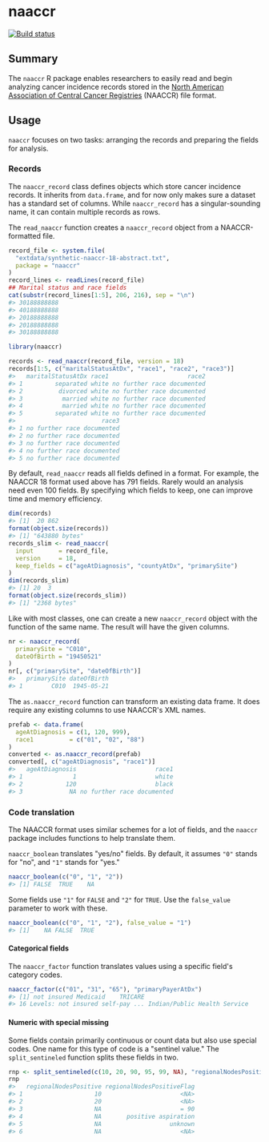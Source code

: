 naaccr
================

[![Build status](https://travis-ci.org/WerthPADOH/naaccr.svg?branch=master)](https://travis-ci.org/WerthPADOH/naaccr)

Summary
-------

The `naaccr` R package enables researchers to easily read and begin analyzing cancer incidence records stored in the [North American Association of Central Cancer Registries](https://www.naaccr.org/) (NAACCR) file format.

Usage
-----

`naaccr` focuses on two tasks: arranging the records and preparing the fields for analysis.

### Records

The `naaccr_record` class defines objects which store cancer incidence records. It inherits from `data.frame`, and for now only makes sure a dataset has a standard set of columns. While `naaccr_record` has a singular-sounding name, it can contain multiple records as rows.

The `read_naaccr` function creates a `naaccr_record` object from a NAACCR-formatted file.

``` r
record_file <- system.file(
  "extdata/synthetic-naaccr-18-abstract.txt",
  package = "naaccr"
)
record_lines <- readLines(record_file)
## Marital status and race fields
cat(substr(record_lines[1:5], 206, 216), sep = "\n")
#> 30188888888
#> 40188888888
#> 20188888888
#> 20188888888
#> 30188888888
```

``` r
library(naaccr)

records <- read_naaccr(record_file, version = 18)
records[1:5, c("maritalStatusAtDx", "race1", "race2", "race3")]
#>   maritalStatusAtDx race1                      race2
#> 1         separated white no further race documented
#> 2          divorced white no further race documented
#> 3           married white no further race documented
#> 4           married white no further race documented
#> 5         separated white no further race documented
#>                        race3
#> 1 no further race documented
#> 2 no further race documented
#> 3 no further race documented
#> 4 no further race documented
#> 5 no further race documented
```

By default, `read_naaccr` reads all fields defined in a format. For example, the NAACCR 18 format used above has 791 fields. Rarely would an analysis need even 100 fields. By specifying which fields to keep, one can improve time and memory efficiency.

``` r
dim(records)
#> [1]  20 862
format(object.size(records))
#> [1] "643880 bytes"
records_slim <- read_naaccr(
  input       = record_file,
  version     = 18,
  keep_fields = c("ageAtDiagnosis", "countyAtDx", "primarySite")
)
dim(records_slim)
#> [1] 20  3
format(object.size(records_slim))
#> [1] "2368 bytes"
```

Like with most classes, one can create a new `naaccr_record` object with the function of the same name. The result will have the given columns.

``` r
nr <- naaccr_record(
  primarySite = "C010",
  dateOfBirth = "19450521"
)
nr[, c("primarySite", "dateOfBirth")]
#>   primarySite dateOfBirth
#> 1        C010  1945-05-21
```

The `as.naaccr_record` function can transform an existing data frame. It does require any existing columns to use NAACCR's XML names.

``` r
prefab <- data.frame(
  ageAtDiagnosis = c(1, 120, 999),
  race1          = c("01", "02", "88")
)
converted <- as.naaccr_record(prefab)
converted[, c("ageAtDiagnosis", "race1")]
#>   ageAtDiagnosis                      race1
#> 1              1                      white
#> 2            120                      black
#> 3             NA no further race documented
```

### Code translation

The NAACCR format uses similar schemes for a lot of fields, and the `naaccr` package includes functions to help translate them.

`naaccr_boolean` translates "yes/no" fields. By default, it assumes `"0"` stands for "no", and `"1"` stands for "yes."

``` r
naaccr_boolean(c("0", "1", "2"))
#> [1] FALSE  TRUE    NA
```

Some fields use `"1"` for `FALSE` and `"2"` for `TRUE`. Use the `false_value` parameter to work with these.

``` r
naaccr_boolean(c("0", "1", "2"), false_value = "1")
#> [1]    NA FALSE  TRUE
```

#### Categorical fields

The `naaccr_factor` function translates values using a specific field's category codes.

``` r
naaccr_factor(c("01", "31", "65"), "primaryPayerAtDx")
#> [1] not insured Medicaid    TRICARE    
#> 16 Levels: not insured self-pay ... Indian/Public Health Service
```

#### Numeric with special missing

Some fields contain primarily continuous or count data but also use special codes. One name for this type of code is a "sentinel value." The `split_sentineled` function splits these fields in two.

``` r
rnp <- split_sentineled(c(10, 20, 90, 95, 99, NA), "regionalNodesPositive")
rnp
#>   regionalNodesPositive regionalNodesPositiveFlag
#> 1                    10                      <NA>
#> 2                    20                      <NA>
#> 3                    NA                      = 90
#> 4                    NA       positive aspiration
#> 5                    NA                   unknown
#> 6                    NA                      <NA>
```
